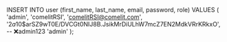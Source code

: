 INSERT INTO user (first_name, last_name, email, password, role)
VALUES ( 'admin', 'comelitRSI', 'comelitRSI@comelit.com',
'$2a$10$arSZ9wT0E/DVCGt0NIJ8B.JsikMrDiULhW7mcZ7EN2MdkVRrKRkxO', -- ❌admin123
'admin' );